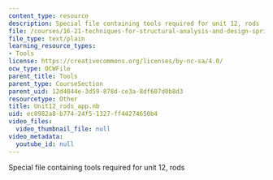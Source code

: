 ```yaml
---
content_type: resource
description: Special file containing tools required for unit 12, rods
file: /courses/16-21-techniques-for-structural-analysis-and-design-spring-2005/ec8982a8b77424f51327ff44274650b4_Unit12_rods_app.nb
file_type: text/plain
learning_resource_types:
- Tools
license: https://creativecommons.org/licenses/by-nc-sa/4.0/
ocw_type: OCWFile
parent_title: Tools
parent_type: CourseSection
parent_uid: 12d4044e-3d59-878d-ce3a-8df607d0b8d3
resourcetype: Other
title: Unit12_rods_app.nb
uid: ec8982a8-b774-24f5-1327-ff44274650b4
video_files:
  video_thumbnail_file: null
video_metadata:
  youtube_id: null
---
```

Special file containing tools required for unit 12, rods